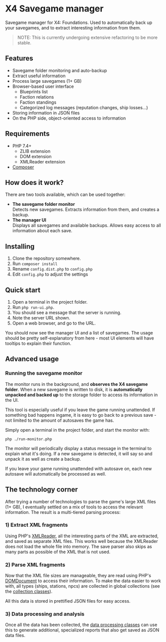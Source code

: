 # X4 Savegame manager

Savegame manager for X4: Foundations. Used to automatically back up your savegames,
and to extract interesting information from them.

> NOTE: This is currently undergoing extensive refactoring
> to be more stable. 

## Features

- Savegame folder monitoring and auto-backup
- Extract useful information
- Process large savegames (1+ GB)
- Browser-based user interface
  - Blueprints list
  - Faction relations
  - Faction standings 
  - Categorized log messages (reputation changes, ship losses...)
- Storing information in JSON files
- On the PHP side, object-oriented access to information

## Requirements

- PHP 7.4+
  - ZLIB extension
  - DOM extension
  - XMLReader extension
- [Composer](https://getcomposer.org)


## How does it work?

There are two tools available, which can be used together:

- **The savegame folder monitor**   
  Detects new savegames. Extracts information from them,
  and creates a backup.
- **The manager UI**  
  Displays all savegames and available backups. Allows 
  easy access to all information about each save.

## Installing

1. Clone the repository somewhere.
2. Run `composer install`
3. Rename `config.dist.php` to `config.php`
4. Edit `config.php` to adjust the settings

## Quick start

1. Open a terminal in the project folder.
2. Run `php run-ui.php`.
3. You should see a message that the server is running.
4. Note the server URL shown.
5. Open a web browser, and go to the URL.

You should now see the manager UI and a list of savegames. 
The usage should be pretty self-explanatory from here - most
UI elements will have tooltips to explain their function.

## Advanced usage

### Running the savegame monitor

The monitor runs in the background, and **observes the X4 savegame folder**.
When a new savegame is written to disk, it is **automatically unpacked and
backed up** to the storage folder to access its information in the UI.

This tool is especially useful if you leave the game running unattended. If
something bad happens ingame, it is easy to go back to a previous save - not
limited to the amount of autosaves the game has.

Simply open a terminal in the project folder, and start the monitor with:

```shell
php ./run-monitor.php
```

The monitor will periodically display a status message in the terminal to
explain what it's doing. If a new savegame is detected, it will say so
and unpack it as well as create a backup.

If you leave your game running unattended with autosave on, each new
autosave will automatically be processed as well.

## The technology corner

After trying a number of technologies to parse the game's large XML 
files (1+ GB), I eventually settled on a mix of tools to access the 
relevant information. The result is a multi-tiered parsing process:

### 1) Extract XML fragments

Using PHP's [XMLReader][], all the interesting parts of the XML are
extracted, and saved as separate XML files. This works well because
the XMLReader does not load the whole file into memory. The save parser
also skips as many parts as possible of the XML that is not used.

### 2) Parse XML fragments

Now that the XML file sizes are manageable, they are read using
PHP's [DOMDocument][] to access their information. To make the data
easier to work with, all types (ships, stations, npcs) are collected
in global collections (see the [collection classes][]).

All this data is stored in prettified JSON files for easy access.

### 3) Data processing and analysis

Once all the data has been collected, the [data processing classes][]
can use this to generate additional, specialized reports that also
get saved as JSON data files.


[XMLReader]:https://www.php.net/manual/en/book.xmlreader.php
[DOMDocument]:https://www.php.net/manual/en/class.domdocument.php
[fragment parser classes]:https://github.com/Mistralys/x4-savegame-parser/tree/main/src/X4/SaveViewer/Parser/Fragment
[collection classes]:https://github.com/Mistralys/x4-savegame-parser/tree/main/src/X4/SaveViewer/Parser/Collections
[data processing classes]:https://github.com/Mistralys/x4-savegame-parser/tree/main/src/X4/SaveViewer/Parser/DataProcessing

